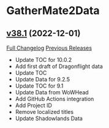 # GatherMate2Data

## [v38.1](https://github.com/Nevcairiel/GatherMate2_Data/tree/v38.1) (2022-12-01)
[Full Changelog](https://github.com/Nevcairiel/GatherMate2_Data/commits/v38.1) [Previous Releases](https://github.com/Nevcairiel/GatherMate2_Data/releases)

- Update TOC for 10.0.2  
- Add first draft of Dragonflight data  
- Update TOC  
- Update Data for 9.2.5  
- Update TOC for 9.1  
- Update Data from WoWHead  
- Add GitHub Actions integration  
- Add Project ID  
- Remove localized titles  
- Update Shadowlands Data  